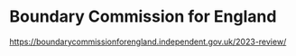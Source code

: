 # Boundary Commission for England

https://boundarycommissionforengland.independent.gov.uk/2023-review/
